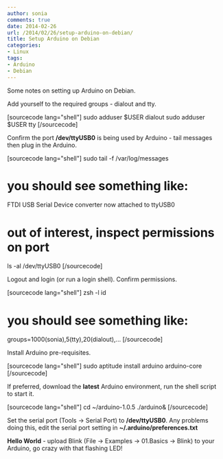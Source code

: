 ```yaml
---
author: sonia
comments: true
date: 2014-02-26
url: /2014/02/26/setup-arduino-on-debian/
title: Setup Arduino on Debian
categories:
- Linux
tags:
- Arduino
- Debian
---
```


Some notes on setting up Arduino on Debian.

<!--more-->

Add yourself to the required groups - dialout and tty.

[sourcecode lang="shell"]
sudo adduser $USER dialout
sudo adduser $USER tty
[/sourcecode]

Confirm the port **/dev/ttyUSB0** is being used by Arduino - tail messages then plug in the Arduino.

[sourcecode lang="shell"]
sudo tail -f /var/log/messages

# you should see something like:
FTDI USB Serial Device converter now attached to ttyUSB0

# out of interest, inspect permissions on port
ls -al /dev/ttyUSB0
[/sourcecode]

Logout and login (or run a login shell). Confirm permissions.

[sourcecode lang="shell"]
zsh -l
id

# you should see something like:
groups=1000(sonia),5(tty),20(dialout),...
[/sourcecode]

Install Arduino pre-requisites.

[sourcecode lang="shell"]
sudo aptitude install arduino arduino-core
[/sourcecode]

If preferred, download the **latest** Arduino environment, run the shell script to start it.

[sourcecode lang="shell"]
cd ~/arduino-1.0.5
./arduino&
[/sourcecode]

Set the serial port (Tools -> Serial Port) to **/dev/ttyUSB0**. Any problems doing this, edit the serial port setting in  **~/.arduino/preferences.txt**

**Hello World** - upload Blink (File -> Examples -> 01.Basics -> Blink) to your Arduino, go crazy with that flashing LED!


